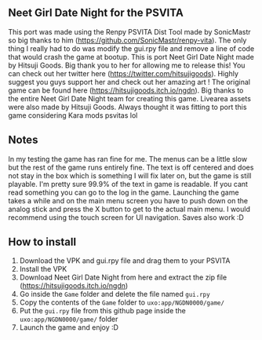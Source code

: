 ## Neet Girl Date Night for the PSVITA 

This port was made using the Renpy PSVITA Dist Tool made by SonicMastr so big thanks to him (https://github.com/SonicMastr/renpy-vita). The only thing I really had to do was modify the gui.rpy file and remove a line of code that would crash the game at bootup. This is port Neet Girl Date Night made by Hitsuji Goods. Big thank you to her for allowing me to release this! You can check out her twitter here (https://twitter.com/hitsujigoods). 
Highly suggest you guys support her and check out her amazing art !
The original game can be found here (https://hitsujigoods.itch.io/ngdn).
Big thanks to the entire Neet Girl Date Night team for creating this game. 
Livearea assets were also made by Hitsuji Goods. Always thought it was fitting to port this game considering Kara mods psvitas lol


## Notes 

In my testing the game has ran fine for me. The menus can be a little slow but the rest of the game runs entirely fine. The text is off centered and does not stay in the box which is something I will fix later on, but the game is still playable. I'm pretty sure 99.9% of the text in game is readable. If you cant read something you can go to the log in the game.
Launching the game takes a while and on the main menu screen you have to push down on the analog stick and press the X button to get to the actual main menu. 
I would recommend using the touch screen for UI navigation. Saves also work :D


## How to install 

1. Download the VPK and gui.rpy file and drag them to your PSVITA
2. Install the VPK
3. Download Neet Girl Date Night from here and extract the zip file (https://hitsujigoods.itch.io/ngdn)
4. Go inside the `Game` folder and delete the file named `gui.rpy` 
5. Copy the contents of the `Game` folder to `uxo:app/NGDN0000/game/`
6. Put the `gui.rpy` file from this github page inside the `uxo:app/NGDN0000/game/` folder
7. Launch the game and enjoy :D
